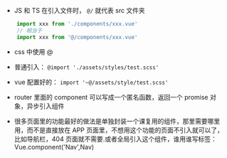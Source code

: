 * JS 和 TS 在引入文件时， `@/` 就代表 src 文件夹
```javascript
    import xxx from './components/xxx.vue'
    // 相当于
    import xxx from '@/components/xxx.vue'
```
* css 中使用 @
 * 普通引入： `@import './assets/styles/test.scss'`
 * vue 配置好的： `import '~@/assets/style/test.scss'`

* router 里面的 component 可以写成一个匿名函数，返回一个 promise 对象，异步引入组件

* 很多页面里的功能最好的做法是单独封装一个课复用的组件，那里需要哪里用，而不是直接放在 APP 页面里，不想用这个功能的页面不引入就可以了，比如导航栏，404 页面就不需要.或者全局引入这个组件，谁用谁写标签：Vue.component('Nav',Nav)